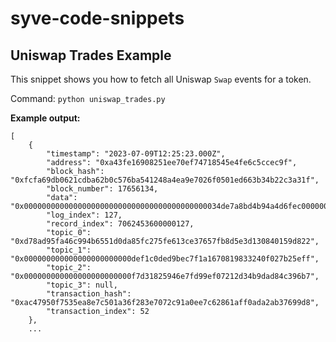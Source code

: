 # syve-code-snippets


## Uniswap Trades Example

This snippet shows you how to fetch all Uniswap `Swap` events for a token.

Command: `python uniswap_trades.py`

**Example output:**

```
[
    {
        "timestamp": "2023-07-09T12:25:23.000Z",
        "address": "0xa43fe16908251ee70ef74718545e4fe6c5ccec9f",
        "block_hash": "0xfcfa69db0621cdba62b0c576ba541248a4ea9e7026f0501ed663b34b22c3a31f",
        "block_number": 17656134,
        "data": "0x00000000000000000000000000000000000000000034de7a8bd4b94a4d6fec000000000000000000000000000000000000000000000000000000000000000000000000000000000000000000000000000000000000000000000000000000000000000000000000000000000000000000000000000000000000bcd8db778e021e",
        "log_index": 127,
        "record_index": 7062453600000127,
        "topic_0": "0xd78ad95fa46c994b6551d0da85fc275fe613ce37657fb8d5e3d130840159d822",
        "topic_1": "0x000000000000000000000000def1c0ded9bec7f1a1670819833240f027b25eff",
        "topic_2": "0x000000000000000000000000f7d31825946e7fd99ef07212d34b9dad84c396b7",
        "topic_3": null,
        "transaction_hash": "0xac47950f7535ea8e7c501a36f283e7072c91a0ee7c62861aff0ada2ab37699d8",
        "transaction_index": 52
    },
    ...

```


